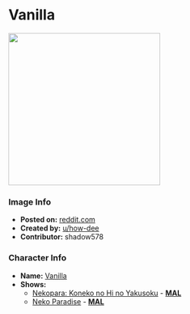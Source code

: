 # Vanilla

<img src="https://raw.githubusercontent.com/shadow578/Project-Padoru/master/Padoru/nekopara-vanilla.png" height="300">

### Image Info
* **Posted on:**     [reddit.com](https://www.reddit.com/r/Padoru/comments/e7nbzm/vanilla_nekopara_padoru/)
* **Created by:**    [u/how-dee](https://github.com/shadow578/Project-Padoru/blob/master/table-of-contents/creators/uhowdee.md)
* **Contributor:**   shadow578

### Character Info
* **Name:**   [Vanilla](https://myanimelist.net/character/123343)
* **Shows:**
  * [Nekopara: Koneko no Hi no Yakusoku](https://github.com/shadow578/Project-Padoru/blob/master/table-of-contents/shows/NekoparaKonekonoHinoYakusoku.md) - [__MAL__](https://myanimelist.net/anime/37983/Nekopara__Koneko_no_Hi_no_Yakusoku)
  * [Neko Paradise](https://github.com/shadow578/Project-Padoru/blob/master/table-of-contents/shows/NekoParadise.md) - [__MAL__](https://myanimelist.net/manga/65699/Neko_Paradise)


